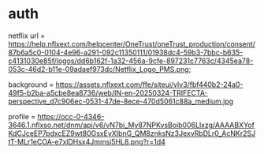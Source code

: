 # auth
netflix url = https://help.nflxext.com/helpcenter/OneTrust/oneTrust_production/consent/87b6a5c0-0104-4e96-a291-092c11350111/01938dc4-59b3-7bbc-b635-c4131030e85f/logos/dd6b162f-1a32-456a-9cfe-897231c7763c/4345ea78-053c-46d2-b11e-09adaef973dc/Netflix_Logo_PMS.png;

background = https://assets.nflxext.com/ffe/siteui/vlv3/fbf440b2-24a0-49f5-b2ba-a5cbe8ea8736/web/IN-en-20250324-TRIFECTA-perspective_d7c906ec-0531-47de-8ece-470d5061c88a_medium.jpg


profile = https://occ-0-4346-3646.1.nflxso.net/dnm/api/v6/vN7bi_My87NPKvsBoib006Llxzg/AAAABXYofKdCJceEP7pdxcEZ9wt80GsxEyXIbnG_QM8znksNz3JexvRbDLr0_AcNKr2SJtT-MLr1eCOA-e7xlDHsx4Jmmsi5HL8.png?r=1d4
